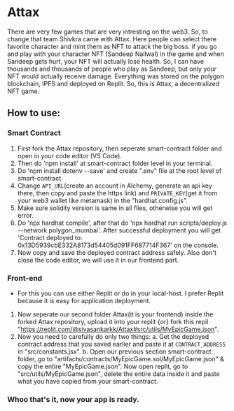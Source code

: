 # Attax

There are very few games that are very intresting on the web3.
So, to change that team Shivkra came with Attax.
Here people can select there favorite character and mint them as NFT to attack the big boss.
if you go and play with your character NFT (Sandeep Nailwal) in the game and when Sandeep gets hurt, your NFT will actually lose health.
So, I can have thousands and thousands of people who play as Sandeep, but only your NFT would actually receive damage.
Everything was stored on the polygon blockchain, IPFS and deployed on Replit.
So, this is Attax, a decentralized NFT game.

## How to use:
### Smart Contract

1. First fork the Attax repository, then seperate smart-contract folder and open in your code editor (VS Code).
2. Then do 'npm install' at smart-contract folder level in your terminal.
3. Do 'npm install dotenv --save' and create ".env" file at the root level of smart-contract.
4. Change `API_URL`(create an account in Alchemy, generate an api key there, then copy and paste the https link) and `PRIVATE_KEY`(get it from your web3 wallet like metamask) in the "hardhat.config.js".
5. Make sure solidity version is same in all files, otherwise you will get error.
6. Do 'npx hardhat compile', after that do 'npx hardhat run scripts/deploy.js --network polygon_mumbai'. After successful deployment you will get 'Contract deployed to: 0x13D5939cbE332A8173d54405d091FF687714F367' on the console.
7. Now copy and save the deployed contract address safely. Also don't close the code editor, we will use it in our frontend part.

### Front-end

- For this you can use either Replit or do in your local-host. I prefer Replit because it is easy for application deployment.
1. Now seperate our second folder Attax(it is your frontend) inside the forked Attax repository, upload it into your replit {or} fork this repil "https://replit.com/@sivasankarkk/Attax#src/utils/MyEpicGame.json".
2. Now you need to carefully do only two things:
   a. Get the deployed contract address that you saved earlier and paste it at `CONTRACT_ADDRESS` in "src/constants.jsx".
   b. Open our previous section smart-contract folder, go to "artifacts/contracts/MyEpicGame.sol/MyEpicGame.json" & copy the entire "MyEpicGame.json".
   Now open replit, go to "src/utils/MyEpicGame.json", delete the entire data inside it and paste what you have copied from your smart-contract.
   
### Whoo that's it, now your app is ready.
